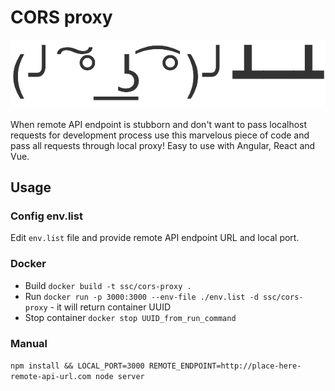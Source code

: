 # CORS proxy

![Rage of CORS for localhost](./rage.png)

When remote API endpoint is stubborn and don't want to pass localhost requests for development process use this marvelous piece of code and pass all requests through local proxy! Easy to use with Angular, React and Vue.

## Usage

### Config env.list

Edit `env.list` file and provide remote API endpoint URL and local port.

### Docker

- Build `docker build -t ssc/cors-proxy .`
- Run `docker run -p 3000:3000 --env-file ./env.list -d ssc/cors-proxy` - it will return container UUID
- Stop container `docker stop UUID_from_run_command`

### Manual

`npm install && LOCAL_PORT=3000 REMOTE_ENDPOINT=http://place-here-remote-api-url.com node server`
